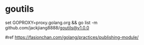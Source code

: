# goutils

set GOPROXY=proxy.golang.org && go list -m github.com/jackjiang8888/goutils@v1.0.0

#ref
https://fasionchan.com/golang/practices/publishing-module/
